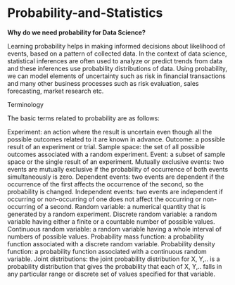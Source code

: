 # Probability-and-Statistics

**Why do we need probability for Data Science?**

Learning probability helps in making informed decisions about likelihood of events, based on a pattern of collected data. In the context of data science, statistical inferences are often used to analyze or predict trends from data and these inferences use probability distributions of data. Using probability, we can model elements of uncertainty such as risk in financial transactions and many other business processes such as risk evaluation, sales forecasting, market research etc.

Terminology

The basic terms related to probability are as follows:

Experiment: an action where the result is uncertain even though all the possible outcomes related to it are known in advance.
Outcome: a possible result of an experiment or trial.
Sample space: the set of all possible outcomes associated with a random experiment.
Event: a subset of sample space or the single result of an experiment.
Mutually exclusive events: two events are mutually exclusive if the probability of occurrence of both events simultaneously is zero.
Dependent events: two events are dependent if the occurrence of the first affects the occurrence of the second, so the probability is changed.
Independent events: two events are independent if occurring or non-occurring of one does not affect the occurring or non-occurring of a second.
Random variable: a numerical quantity that is generated by a random experiment.
Discrete random variable: a random variable having either a finite or a countable number of possible values.
Continuous random variable: a random variable having a whole interval of numbers of possible values.
Probability mass function: a probability function associated with a discrete random variable.
Probability density function: a probability function associated with a continuous random variable.
Joint distributions: the joint probability distribution for X, Y,.. is a probability distribution that gives the probability that each of X, Y,.. falls in any particular range or discrete set of values specified for that variable.
